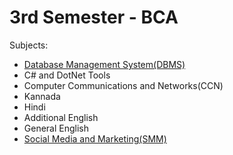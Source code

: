 # 3rd Semester - BCA

Subjects:

- [Database Management System(DBMS)](dbms/index.md)
- C# and DotNet Tools
- Computer Communications and Networks(CCN)
- Kannada
- Hindi
- Additional English
- General English
- [Social Media and Marketing(SMM)](smm/index.html)